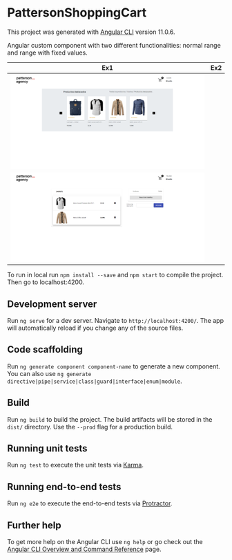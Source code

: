 # PattersonShoppingCart

This project was generated with [Angular CLI](https://github.com/angular/angular-cli) version 11.0.6.

Angular custom component with two different functionalities: normal range and range with fixed values.

| Ex1      | Ex2   |
|------------|-------------|
| <img src="https://github.com/SylviaMars/patterson-shopping-cart/blob/master/src/assets/img/screencapture-localhost-4200-showcase-2021-02-12-00_54_23.png" width="500"> |
<img src="https://github.com/SylviaMars/patterson-shopping-cart/blob/master/src/assets/img/screencapture-localhost-4200-cart-2021-02-12-00_54_43.png" width="500"> |

To run in local run `npm install --save` and `npm start` to compile the project.
Then go to localhost:4200.

## Development server

Run `ng serve` for a dev server. Navigate to `http://localhost:4200/`. The app will automatically reload if you change any of the source files.

## Code scaffolding

Run `ng generate component component-name` to generate a new component. You can also use `ng generate directive|pipe|service|class|guard|interface|enum|module`.

## Build

Run `ng build` to build the project. The build artifacts will be stored in the `dist/` directory. Use the `--prod` flag for a production build.

## Running unit tests

Run `ng test` to execute the unit tests via [Karma](https://karma-runner.github.io).

## Running end-to-end tests

Run `ng e2e` to execute the end-to-end tests via [Protractor](http://www.protractortest.org/).

## Further help

To get more help on the Angular CLI use `ng help` or go check out the [Angular CLI Overview and Command Reference](https://angular.io/cli) page.
